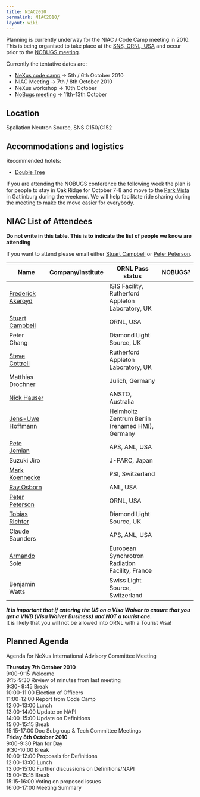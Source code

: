 ```yaml
---
title: NIAC2010
permalink: NIAC2010/
layout: wiki
---
```


Planning is currently underway for the NIAC / Code Camp meeting in 2010.
This is being organised to take place at the [SNS, ORNL,
USA](http://neutrons.ornl.gov/) and occur prior to the [NOBUGS
meeting](http://www.nobugsconference.org/).

Currently the tentative dates are:

-   [NeXus code camp](NIAC2010_CodeCamp "wikilink") -&gt; 5th / 6th
    October 2010
-   NIAC Meeting -&gt; 7th / 8th October 2010
-   NeXus workshop -&gt; 10th October
-   [NoBugs meeting](http://www.nobugsconference.org/Conferences) -&gt;
    11th-13th October

Location
--------

Spallation Neutron Source, SNS C150/C152

Accommodations and logistics
----------------------------

Recommended hotels:

-   [Double
    Tree](http://doubletree1.hilton.com/en_US/dt/hotel/ORKDTDT-Doubletree-Hotel-Oak-Ridge-Tennessee/index.do)

If you are attending the NOBUGS conference the following week the plan
is for people to stay in Oak Ridge for October 7-8 and move to the [Park
Vista](http://doubletree1.hilton.com/en_US/dt/hotel/GKTPVDT-The-Park-Vista-Gatlinburg-a-Doubletree-Hotel-Tennessee/index.do)
in Gatlinburg during the weekend. We will help facilitate ride sharing
during the meeting to make the move easier for everybody.

NIAC List of Attendees
----------------------

**Do not write in this table. This is to indicate the list of people we
know are attending**

If you want to attend please email either [Stuart
Campbell](User%3AStuart_Campbell "wikilink") or [Peter
Peterson](User%3APeter_Peterson "wikilink").

| Name                                                      | Company/Institute                                   | ORNL Pass status    | NOBUGS? |
|-----------------------------------------------------------|-----------------------------------------------------|---------------------|---------|
| [Frederick Akeroyd](User%3AFreddie_Akeroyd "wikilink")    | | ISIS Facility, Rutherford Appleton Laboratory, UK | | approved          | YES     |
| [Stuart Campbell](User%3AStuart_Campbell "wikilink")      | | ORNL, USA                                         | | approved          | YES     |
| Peter Chang                                               | | Diamond Light Source, UK                          | | approved          | YES     |
| [Steve Cottrell](User%3ASteve_Cottrell "wikilink")        | | Rutherford Appleton Laboratory, UK                | | approved          | YES     |
| Matthias Drochner                                         | | Julich, Germany                                   | | approved          | YES     |
| [Nick Hauser](User%3ANick_Hauser "wikilink")              | | ANSTO, Australia                                  | | approved          | YES     |
| [ Jens-Uwe Hoffmann](User%3AJens-Uwe_Hoffmann "wikilink") | | Helmholtz Zentrum Berlin (renamed HMI), Germany   | | approved          | YES     |
| [Pete Jemian](User%3APete_Jemian "wikilink")              | | APS, ANL, USA                                     | | approved          | **NO**  |
| Suzuki Jiro                                               | | J-PARC, Japan                                     | | approved          | YES     |
| [Mark Koennecke](User%3AMark_Koennecke "wikilink")        | | PSI, Switzerland                                  | | approved          | YES     |
| [Ray Osborn](User%3ARay_Osborn "wikilink")                | | ANL, USA                                          | | requested         | **NO**  |
| [Peter Peterson](User%3APeter_Peterson "wikilink")        | | ORNL, USA                                         | | approved          | YES     |
| [Tobias Richter](User%3ATobias_Richter "wikilink")        | | Diamond Light Source, UK                          | | approved          | YES     |
| Claude Saunders                                           | | APS, ANL, USA                                     | | approved          | YES     |
| [Armando Sole](User%3AArmando_Sole "wikilink")            | | European Synchrotron Radiation Facility, France   | | approved          | YES     |
| Benjamin Watts                                            | | Swiss Light Source, Switzerland                   | | awaiting approval | **NO**  |

***It is important that if entering the US on a Visa Waiver to ensure
that you get a VWB (Visa Waiver Business) and NOT a tourist one.***  
It is likely that you will not be allowed into ORNL with a Tourist Visa!

Planned Agenda
--------------

Agenda for NeXus International Advisory Committee Meeting

**Thursday 7th October 2010**  
9:00-9:15 Welcome  
9:15-9:30 Review of minutes from last meeting  
9:30- 9:45 Break  
10:00-11:00 Election of Officers  
11:00-12:00 Report from Code Camp  
12:00-13:00 Lunch  
13:00-14:00 Update on NAPI  
14:00-15:00 Update on Definitions  
15:00-15:15 Break  
15:15-17:00 Doc Subgroup & Tech Committee Meetings  
**Friday 8th October 2010**  
9:00-9:30 Plan for Day  
9:30-10:00 Break  
10:00-12:00 Proposals for Definitions  
12:00-13:00 Lunch  
13:00-15:00 Further discussions on Definitions/NAPI  
15:00-15:15 Break  
15:15-16:00 Voting on proposed issues  
16:00-17:00 Meeting Summary  

